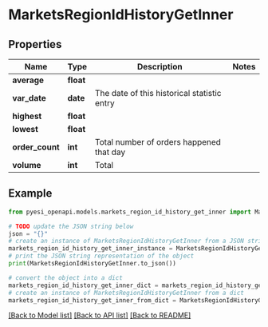 # MarketsRegionIdHistoryGetInner


## Properties

Name | Type | Description | Notes
------------ | ------------- | ------------- | -------------
**average** | **float** |  | 
**var_date** | **date** | The date of this historical statistic entry | 
**highest** | **float** |  | 
**lowest** | **float** |  | 
**order_count** | **int** | Total number of orders happened that day | 
**volume** | **int** | Total | 

## Example

```python
from pyesi_openapi.models.markets_region_id_history_get_inner import MarketsRegionIdHistoryGetInner

# TODO update the JSON string below
json = "{}"
# create an instance of MarketsRegionIdHistoryGetInner from a JSON string
markets_region_id_history_get_inner_instance = MarketsRegionIdHistoryGetInner.from_json(json)
# print the JSON string representation of the object
print(MarketsRegionIdHistoryGetInner.to_json())

# convert the object into a dict
markets_region_id_history_get_inner_dict = markets_region_id_history_get_inner_instance.to_dict()
# create an instance of MarketsRegionIdHistoryGetInner from a dict
markets_region_id_history_get_inner_from_dict = MarketsRegionIdHistoryGetInner.from_dict(markets_region_id_history_get_inner_dict)
```
[[Back to Model list]](../README.md#documentation-for-models) [[Back to API list]](../README.md#documentation-for-api-endpoints) [[Back to README]](../README.md)


